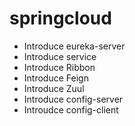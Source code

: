 # springcloud
  - Introduce eureka-server
  - Introduce service
  - Introduce Ribbon
  - Introduce Feign
  - Introduce Zuul
  - Introduce config-server
  - Introudce config-client

